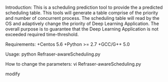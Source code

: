 Introduction:
This is a scheduling prediction tool to provide the a predicted scheduling table.
This tools will generate a table comprise of the priority and number of concurrent process.
The scheduling table will read by the OS and adaptively change the priority of Deep Learning Application.
The overall purpose is to guarantee that the Deep Learning Application is not exceeded required time-threshold.


Requirements:
+Centos 5.6
+Python >= 2.7
+GCC/G++ 5.0

Usage:
python Refraser-awareScheduling.py

How to change the parameters:
vi Refraser-awareScheduling.py


modify
